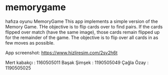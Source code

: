 # memorygame
 hafıza oyunu
MemoryGame
This app implements a simple version of the Memory Game. 
THe objective is to flip cards over to find pairs. 
If the cards flipped over match (have the same image), those cards remain flipped up for the remainder of the game. 
The objective is to flip over all cards in as few moves as possible.

App screenshot:
https://www.hizliresim.com/2sv2h6t


Mert kabakçı : 1160505011
Başak Şimşek : 1190505049
Çağla Özay : 1190505025
